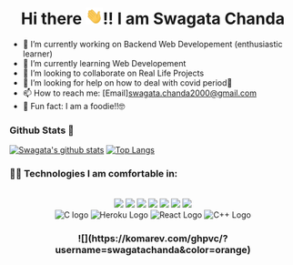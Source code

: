 <h1 align="center">Hi there <img src="https://raw.githubusercontent.com/avimishra18/avimishra18/master/assets/wave.gif" width="30px">!! I am Swagata Chanda</h1>


- 🔭 I’m currently working on Backend Web Developement (enthusiastic learner)
- 🌱 I’m currently learning Web Developement
- 👯 I’m looking to collaborate on Real Life Projects
- 🤔 I’m looking for help on how to deal with covid period🥱
- 📫 How to reach me: [Email]swagata.chanda2000@gmail.com
- 🍟 Fun fact: I am a foodie!!🤓


### Github Stats 📃


[![Swagata's github stats](https://github-readme-stats.vercel.app/api?username=swagatachanda&show_icons=true&line_height=21&show_icons=true&theme=radical&hide_border=true)](https://github.com/anuraghazra/github-readme-stats)
[![Top Langs](https://github-readme-stats.vercel.app/api/top-langs/?username=swagatachanda&show_icons=true&layout=compact&theme=radical&hide_border=true)](https://github.com/anuraghazra/github-readme-stats)




<h3 align="left">👨‍💻 Technologies I am comfortable in:</h3>
<div class="row">
 <p align="center">
    <br/>
    <img src="https://img.shields.io/badge/HTML-239120?style=for-the-badge&logo=html5&logoColor=white" />
    <img src="https://img.shields.io/badge/CSS3-1572B6?style=for-the-badge&logo=css3&logoColor=white" />
    <img src="https://img.shields.io/badge/JavaScript-F7DF1E?style=for-the-badge&logo=javascript&logoColor=black" />
    <img src="https://img.shields.io/badge/Node.js-339933?style=for-the-badge&logo=nodedotjs&logoColor=white" />
    <img src="https://img.shields.io/badge/npm-CB3837?style=for-the-badge&logo=npm&logoColor=white" />
    <img src="https://img.shields.io/badge/Express.js-000000?style=for-the-badge&logo=express&logoColor=white" />
    <img src="https://img.shields.io/badge/MongoDB-4EA94B?style=for-the-badge&logo=mongodb&logoColor=white" />
    <br>
    <img src="https://seeklogo.com/images/C/c-programming-language-logo-9B32D017B1-seeklogo.com.png" alt="C logo" width="40" height="40" align="center"/>
    <img src="https://dailysmarty-production.s3.amazonaws.com/uploads/post/img/509/feature_thumb_heroku-logo.jpg" alt="Heroku Logo" width="40" height="40" align="center"/>
    <img src="https://upload.wikimedia.org/wikipedia/commons/thumb/a/a7/React-icon.svg/1280px-React-icon.svg.png" alt="React Logo" width="60" height="40" align="center"/>
    <img src="https://app.codingrooms.com/assets/ide/cplusplus-original.svg" alt="C++ Logo" width="40" height="40" align="center"/>
  
 <h3 align="center">![](https://komarev.com/ghpvc/?username=swagatachanda&color=orange)
</h3>

  
    
